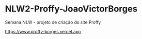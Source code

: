# NLW2-Proffy-JoaoVictorBorges
Semana NLW - projeto de criação do site Proffy


https://www.proffy-borges.vercel.app
